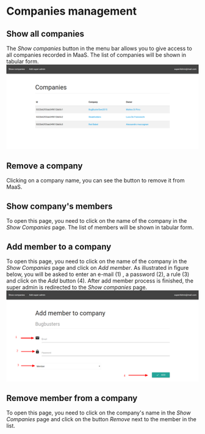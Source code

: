 # Companies management
## Show all companies
The *Show companies* button in the menu bar allows you to give access to all companies recorded in MaaS. The list of companies will be shown in tabular form.
![](../img/showCompanies.png)

## Remove a company
Clicking on a company name, you can see the button to remove it from MaaS.

## Show company's members
To open this page, you need to click on the name of the company in the *Show Companies* page.
The list of members will be shown in tabular form.

## Add member to a company
To open this page, you need to click on the name of the company in the *Show Companies* page and click on *Add member*. As illustrated in figure below, you will be asked to enter an e-mail (1) , a password (2), a rule (3) and click on the *Add* button (4). After add member process is finished, the super admin is redirected to the *Show companies* page. 
![](../img/addMemberToCompany.png)

## Remove member from a company
To open this page, you need to click on the company's name in the *Show Companies* page and click on the button *Remove* next to the member in the list.

